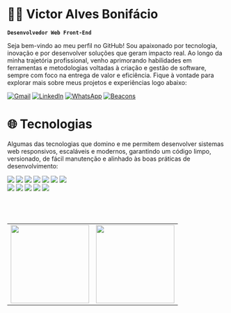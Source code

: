 # 👨‍💻 Victor Alves Bonifácio
**`Desenvolvedor Web Front-End`**

<p>Seja bem-vindo ao meu perfil no GitHub! Sou apaixonado por tecnologia, inovação e por desenvolver soluções que geram impacto real. Ao longo da minha trajetória profissional, venho aprimorando habilidades em ferramentas e metodologias voltadas à criação e gestão de software, sempre com foco na entrega de valor e eficiência.
Fique à vontade para explorar mais sobre meus projetos e experiências logo abaixo: </p>

[![Gmail](https://img.shields.io/badge/Gmail-D14836?style=for-the-badge&logo=gmail&logoColor=white)](mailto:victor.alvesbonifacio@gmail.com)
[![LinkedIn](https://img.shields.io/badge/LinkedIn-0077B5?style=for-the-badge&logo=linkedin&logoColor=white)](https://www.linkedin.com/in/victor-alves-bonifacio/)
[![WhatsApp](https://img.shields.io/badge/WhatsApp-25D366?style=for-the-badge&logo=whatsapp&logoColor=white)](https://wa.me/5516993090225?text=Olá,%20tudo%20de%20bem?)
[![Beacons](https://img.shields.io/badge/Beacons-39E09B?style=for-the-badge&logo=beacons&logoColor=white)](https://beacons.ai/victorbonifacio)

# 🌐 Tecnologias

<p>Algumas das tecnologias que domino e me permitem desenvolver sistemas web responsivos, escaláveis e modernos, garantindo um código limpo, versionado, de fácil manutenção e alinhado às boas práticas de desenvolvimento: </p>

<div display:inline-block>
  <img src="https://img.shields.io/badge/HTML5-E34F26?style=for-the-badge&logo=html5&logoColor=white"/>
  <img src="https://img.shields.io/badge/CSS-00599C?style=for-the-badge&logo=CSS&logoColor=white"/>
  <img src="https://img.shields.io/badge/Bootstrap-734F96?style=for-the-badge&logo=Bootstrap&logoColor=white"/>
  <img src="https://img.shields.io/badge/TailwindCSS-122c5a?style=for-the-badge&logo=TailwindCSS&logoColor=white"/>
  <img src="https://img.shields.io/badge/JavaScript-D6D200?style=for-the-badge&logo=javascript&logoColor=303030"/>
  <img src="https://img.shields.io/badge/Node%20js-3C8215?style=for-the-badge&logo=nodedotjs&logoColor=white"/>
  <img src="https://img.shields.io/badge/MongoDB-45BF00?style=for-the-badge&logo=MongoDB&logoColor=FFFFFF"/><br>
  <img src="https://img.shields.io/badge/PostgreSQL-2B6278?style=for-the-badge&logo=PostgreSQL&logoColor=FFFFFF"/>
  <img src="https://img.shields.io/badge/NPM-FF3F1A?style=for-the-badge&logo=NPM&logoColor=white"/> 
  <img src="https://img.shields.io/badge/React-00FFF2?style=for-the-badge&logo=React&logoColor=black"/> 
  <img src="https://img.shields.io/badge/GIT-E34F26?style=for-the-badge&logo=GIT&logoColor=white"/> 
  <img src="https://img.shields.io/badge/styledcomponents-DB466E?style=for-the-badge&logo=styledcomponents&logoColor=white"/> 
</div>

  #
<br>

<table>
  <tr>
    <td>
      <a href="https://github.com/anuraghazra/github-readme-stats">
        <img height="180em" src="https://github-readme-stats.vercel.app/api?username=VictorBonifac10&theme=tokyonight&show_icons=true" />
      </a>
    </td>
    <td>
      <a href="https://github.com/anuraghazra/github-readme-stats">
       <img height="180em" src="https://github-readme-stats.vercel.app/api/top-langs/?username=VictorBonifac10&theme=tokyonight&layout=compact&custom_title=Stats&langs_count=9" />
      </a>
    </td>
  </tr>
</table>





  	
 
